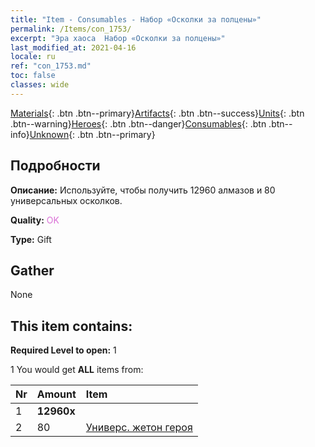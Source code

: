 ```yaml
---
title: "Item - Consumables - Набор «Осколки за полцены»"
permalink: /Items/con_1753/
excerpt: "Эра хаоса  Набор «Осколки за полцены»"
last_modified_at: 2021-04-16
locale: ru
ref: "con_1753.md"
toc: false
classes: wide
---
```

 [Materials](/ru/Items/){: .btn .btn--primary}[Artifacts](/ru/Items/Artifacts/){: .btn .btn--success}[Units](/ru/Items/Units/){: .btn .btn--warning}[Heroes](/ru/Items/Heroes/){: .btn .btn--danger}[Consumables](/ru/Items/Consumables/){: .btn .btn--info}[Unknown](/ru/Items/Unknown/){: .btn .btn--primary}

## Подробности
 **Описание:** Используйте, чтобы получить 12960 алмазов и 80 универсальных осколков.

 **Quality:** <span style="color: #DA70D6">OK</span>

 **Type:** Gift

## Gather

  None

## This item contains:

 **Required Level to open:** 1

 1 You would get **ALL** items  from:

  | Nr | Amount |     Item    |
  |:---|:-------|:------------|
  | 1 |  **12960x** | <i class="fas fa-gem"/> |  | 
  | 2 | 80 | [Универс. жетон героя](/ru/Items/her_358/) |  | 
